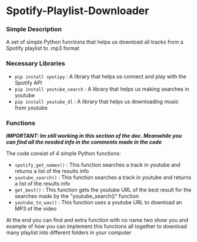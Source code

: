 # Spotify-Playlist-Downloader

### Simple Description

A set of simple Python functions that helps us download all tracks from a Spotify playlist to .mp3 format

### Necessary Libraries

* `pip install spotipy` : A library that helps us connect and play with the Spotify API
* `pip install youtube_search` : A library that helps us making searches in youtube
* `pip install youtube_dl` : A library that helps us downloading music from youtube

### Functions

***IMPORTANT: Im still working in this section of the doc. Meanwhile you can find all the needed info in the comments made in the code***

The code consist of 4 simple Python functions:

  * `spotify_get_names()` : This function searches a track in youtube and returns a list of the results info
  * `youtube_search()` : This function searches a track in youtube and returns a list of the results info
  * `get_best()` : This function gets the youtube URL of the best result for the searches made by the "youtube_search()" function
  * `youtube_to_wav()` : This function uses a youtube URL to download an MP3 of the video

At the end you can find and extra function with no name two show you and example of how you can implement this functions all together to download many playlist into different folders in your computer
